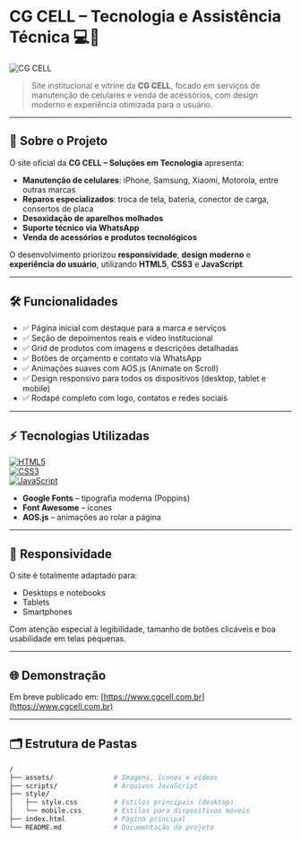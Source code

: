 # CG CELL – Tecnologia e Assistência Técnica 💻🔧

![CG CELL](https://github.com/user-attachments/assets/cb80b1e2-2f5a-4c19-b04e-adcf4f4b9a3a)

> Site institucional e vitrine da **CG CELL**, focado em serviços de manutenção de celulares e venda de acessórios, com design moderno e experiência otimizada para o usuário.

---

## 🌟 Sobre o Projeto

O site oficial da **CG CELL – Soluções em Tecnologia** apresenta:

- **Manutenção de celulares**: iPhone, Samsung, Xiaomi, Motorola, entre outras marcas  
- **Reparos especializados**: troca de tela, bateria, conector de carga, consertos de placa  
- **Desoxidação de aparelhos molhados**  
- **Suporte técnico via WhatsApp**  
- **Venda de acessórios e produtos tecnológicos**

O desenvolvimento priorizou **responsividade**, **design moderno** e **experiência do usuário**, utilizando **HTML5**, **CSS3** e **JavaScript**.

---

## 🛠 Funcionalidades

- ✅ Página inicial com destaque para a marca e serviços  
- ✅ Seção de depoimentos reais e vídeo institucional  
- ✅ Grid de produtos com imagens e descrições detalhadas  
- ✅ Botões de orçamento e contato via WhatsApp  
- ✅ Animações suaves com AOS.js (Animate on Scroll)  
- ✅ Design responsivo para todos os dispositivos (desktop, tablet e mobile)  
- ✅ Rodapé completo com logo, contatos e redes sociais  

---

## ⚡ Tecnologias Utilizadas

[![HTML5](https://img.shields.io/badge/HTML5-%23E34F26?style=for-the-badge&logo=html5&logoColor=white)](https://developer.mozilla.org/pt-BR/docs/Web/HTML)  
[![CSS3](https://img.shields.io/badge/CSS3-%231572B6?style=for-the-badge&logo=css3&logoColor=white)](https://developer.mozilla.org/pt-BR/docs/Web/CSS)  
[![JavaScript](https://img.shields.io/badge/JavaScript-%23F7DF1E?style=for-the-badge&logo=javascript&logoColor=black)](https://developer.mozilla.org/pt-BR/docs/Web/JavaScript)  

- **Google Fonts** – tipografia moderna (Poppins)  
- **Font Awesome** – ícones  
- **AOS.js** – animações ao rolar a página  

---

## 📱 Responsividade

O site é totalmente adaptado para:

- Desktops e notebooks  
- Tablets  
- Smartphones  

Com atenção especial à legibilidade, tamanho de botões clicáveis e boa usabilidade em telas pequenas.

---

## 🌐 Demonstração

Em breve publicado em: [https://www.cgcell.com.br](https://www.cgcell.com.br)

---

## 🗂 Estrutura de Pastas

```bash
/
├── assets/               # Imagens, ícones e vídeos
├── scripts/              # Arquivos JavaScript
├── style/
│   ├── style.css         # Estilos principais (desktop)
│   └── mobile.css        # Estilos para dispositivos móveis
├── index.html            # Página principal
└── README.md             # Documentação do projeto

